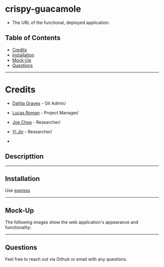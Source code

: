 # crispy-guacamole
- The URL of the functional, deployed application:


## Table of Contents

- [Credits](#credits)
- [Installation](#installation)
- [Mock-Up](#mock-up)
- [Questions](#questions)

---
Credits
==

- [Dahlia Graves](https://github.com/DahliaGRV) - Git Admin/

- [Lucas Roman](https://github.com/remotemana) - Project Manager/

- [Joe Choe](https://github.com/jchoe125) - Researcher/

- [Yi Jin](https://github.com/kayjinyi) - Researcher/
- 
## Descripttion




---

## Installation

Use [express](https://www.npmjs.com/package/express)

---

## Mock-Up

The following images show the web application's appearance and functionality:



---

## Questions

Feel free to reach out via Github or email with any questions. <br>


